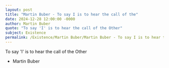 ```yaml
---
layout: post
title: "Martin Buber - To say I is to hear the call of the"
date: 2024-12-28 12:00:00 -0000
author: Martin Buber
quote: "To say 'I' is to hear the call of the Other"
subject: Existence
permalink: /Existence/Martin Buber/Martin Buber - To say I is to hear the call of the
---
```


To say 'I' is to hear the call of the Other

- Martin Buber
